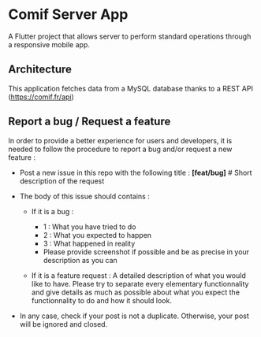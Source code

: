# Comif Server App

A Flutter project that allows server to perform standard operations through a responsive mobile app.

## Architecture

This application fetches data from a MySQL database thanks to a REST API (https://comif.fr/api)


## Report a bug / Request a feature

In order to provide a better experience for users and developers, it is needed to follow the procedure to report a bug and/or request a new feature :

- Post a new issue in this repo with the following title : **[feat/bug]** # Short description of the request
- The body of this issue should contains :
    - If it is a bug :
        - 1 : What you have tried to do
        - 2 : What you expected to happen
        - 3 : What happened in reality
        - Please provide screenshot if possible and be as precise in your description as you can
    
    - If it is a feature request :
        A detailed description of what you would like to have. Please try to separate every elementary functionnality and give details as much as possible about what you expect the functionnality to do and how it should look.
       
- In any case, check if your post is not a duplicate. Otherwise, your post will be ignored and closed.
